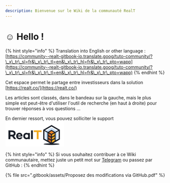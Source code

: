 ```yaml
---
description: Bienvenue sur le Wiki de la communauté RealT
---
```


# ☺ Hello !

{% hint style="info" %}
Translation into English or other language : [https://community--realt-gitbook-io.translate.goog/tuto-community/?\_x\_tr\_sl=fr&\_x\_tr\_tl=en&\_x\_tr\_hl=fr&\_x\_tr\_pto=wapp](https://community--realt-gitbook-io.translate.goog/tuto-community/?\_x\_tr\_sl=fr&\_x\_tr\_tl=en&\_x\_tr\_hl=fr&\_x\_tr\_pto=wapp)
{% endhint %}

Cet espace permet le partage entre investisseurs dans la solution [https://realt.co/](https://realt.co/)

Les articles sont classés, dans le bandeau sur la gauche, mais le plus simple est peut-être d'utiliser l'outil de recherche (en haut à droite) pour trouver réponses à vos questions ...

En dernier ressort, vous pouvez solliciter le support ![](<.gitbook/assets/image (2) (3).png>)

{% hint style="info" %}
Si vous souhaitez contribuer à ce Wiki communautaire, mettez juste un petit mot sur [Telegram](https://t.me/RealT\_France) ou passez par GitHub :
{% endhint %}

{% file src=".gitbook/assets/Proposez des modifications via GitHub.pdf" %}
